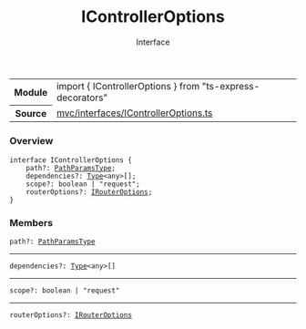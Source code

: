 <header class="symbol-info-header">    <h1 id="icontrolleroptions">IControllerOptions</h1>    <label class="symbol-info-type-label interface">Interface</label>      </header>
<section class="symbol-info">      <table class="is-full-width">        <tbody>        <tr>          <th>Module</th>          <td>            <div class="lang-typescript">                <span class="token keyword">import</span> { IControllerOptions }                 <span class="token keyword">from</span>                 <span class="token string">"ts-express-decorators"</span>                            </div>          </td>        </tr>        <tr>          <th>Source</th>          <td>            <a href="https://github.com/Romakita/ts-express-decorators/blob/v2.0.0/src/mvc/interfaces/IControllerOptions.ts#L0-L0">                mvc/interfaces/IControllerOptions.ts            </a>        </td>        </tr>                </tbody>      </table>    </section>

### Overview

<pre><code class="typescript-lang"><span class="token keyword">interface</span> IControllerOptions <span class="token punctuation">{</span>
    path?<span class="token punctuation">:</span> <a href="#api/common/mvc/pathparamstype"><span class="token">PathParamsType</span></a><span class="token punctuation">;</span>
    dependencies?<span class="token punctuation">:</span> <a href="#api/common/core/type"><span class="token">Type</span></a><<span class="token keyword">any</span>><span class="token punctuation">[</span><span class="token punctuation">]</span><span class="token punctuation">;</span>
    scope?<span class="token punctuation">:</span> <span class="token keyword">boolean</span> | "request"<span class="token punctuation">;</span>
    routerOptions?<span class="token punctuation">:</span> <a href="#api/common/mvc/irouteroptions"><span class="token">IRouterOptions</span></a><span class="token punctuation">;</span>
<span class="token punctuation">}</span></code></pre>

### Members

<div class="method-overview"><pre><code class="typescript-lang">path?<span class="token punctuation">:</span> <a href="#api/common/mvc/pathparamstype"><span class="token">PathParamsType</span></a></code></pre></div>
<hr />
<div class="method-overview"><pre><code class="typescript-lang">dependencies?<span class="token punctuation">:</span> <a href="#api/common/core/type"><span class="token">Type</span></a><<span class="token keyword">any</span>><span class="token punctuation">[</span><span class="token punctuation">]</span></code></pre></div>
<hr />
<div class="method-overview"><pre><code class="typescript-lang">scope?<span class="token punctuation">:</span> <span class="token keyword">boolean</span> | "request"</code></pre></div>
<hr />
<div class="method-overview"><pre><code class="typescript-lang">routerOptions?<span class="token punctuation">:</span> <a href="#api/common/mvc/irouteroptions"><span class="token">IRouterOptions</span></a></code></pre></div>
